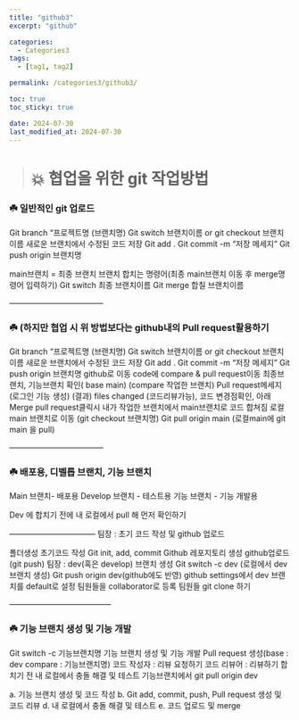```yaml
---
title: "github3"
excerpt: "github"

categories:
  - Categories3
tags:
  - [tag1, tag2]

permalink: /categories3/github3/

toc: true
toc_sticky: true

date: 2024-07-30
last_modified_at: 2024-07-30
---
```


> # 💥 협업을 위한 git 작업방법

### ☘️ 일반적인 git 업로드

Git branch “프로젝트명 (브랜치명)
Git switch 브랜치이름 or git checkout 브랜치이름
새로운 브랜치에서 수정된 코드 저장
Git add .
Git commit -m “저장 메세지”
Git push origin 브랜치명

main브랜치 = 최종 브랜치
브랜치 합치는 명령어(최종 main브랜치 이동 후 merge명령어 입력하기)
Git switch 최종 브랜치이름
Git merge 합칠 브랜치이름

————————————

### ☘️ (하지만 협업 시 위 방법보다는 github내의 Pull request활용하기

Git branch “프로젝트명 (브랜치명)
Git switch 브랜치이름 or git checkout 브랜치이름
새로운 브랜치에서 수정된 코드 저장
Git add .
Git commit -m “저장 메세지”
Git push origin 브랜치명
github로 이동
code에 compare & pull request이동
최종브랜치, 기능브랜치 확인( base main) (compare 작업한 브랜치)
Pull request메세지 (로그인 기능 생성)
(결과) files changed (코드리뷰가능), 코드 변경점확인,
아래 Merge pull request클릭시 내가 작업한 브랜치에서 main브랜치로 코드 합쳐짐
로컬 main 브랜치로 이동 (git checkout 브랜치명)
Git pull origin main (로컬main에 git main 을 pull)

————————————

### ☘️ 배포용, 디벨롭 브랜치, 기능 브랜치

Main 브랜치- 배포용
Develop 브랜치 - 테스트용
기능 브랜치 - 기능 개발용

Dev 에 합치기 전에 내 로컬에서 pull 해 먼저 확인하기

———————————
팀장 : 초기 코드 작성 및 github 업로드

폴더생성
초기코드 작성
Git init, add, commit
Github 레포지토리 생성
github업로드(git push)
팀장 : dev(혹은 develop) 브랜치 생성
Git switch -c dev (로컬에서 dev 브랜치 생성)
Git push origin dev(github에도 반영)
github settings에서 dev 브랜치를 default로 설정
팀원들을 collaborator로 등록
팀원들 git clone 하기

—————————————

### ☘️ 기능 브랜치 생성 및 기능 개발

Git switch -c 기능브랜치명
기능 브랜치 생성 및 기능 개발
Pull request 생성(base : dev compare : 기능브랜치명)
코드 작성자 : 리뷰 요청하기
코드 리뷰어 : 리뷰하기
합치기 전 내 로컬에서 충돌 해결 및 테스트
기능브랜치에서 git pull origin dev

a. 기능 브랜치 생성 및 코드 작성
b. Git add, commit, push, Pull request 생성 및 코드 리뷰
d. 내 로컬에서 충돌 해결 및 테스트 e. 코드 업로드 및 merge
